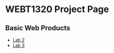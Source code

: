 # WEBT1320 Project Page

<h2>Basic Web Products</h2>

<ul>
<li><a href="Lab2/index.html" target="blank">Lab 2</a></li>
<li><a href="Lab3/index.html" target="blank">Lab 3</a></li>
</ul>
